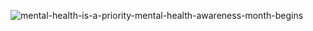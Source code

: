 
![mental-health-is-a-priority-mental-health-awareness-month-begins](https://github.com/user-attachments/assets/c0c07c74-b665-4edc-b7fc-80423fde5500)



